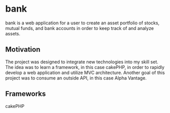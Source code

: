 #  bank
bank is a web application for a user to create an asset portfolio of stocks, mutual funds, and bank accounts in order to keep track of and analyze assets.  


## Motivation
The project was designed to integrate new technologies into my skill set.  The idea was to learn a framework, in this case cakePHP, in order to rapidly develop a web application and utilize MVC architecture.  Another goal of this project was to consume an outside API, in this case Alpha Vantage.

## Frameworks
cakePHP
